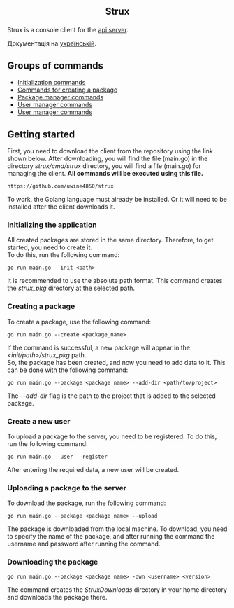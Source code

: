 ## <p style="text-align: center;">Strux</p>
Strux is a console client for the [api server](https://github.com/uwine4850/strux_api).

Документація на [українській](https://github.com/uwine4850/strux/blob/master/docs/eng/readme_ua.md).

## Groups of commands
* [Initialization commands](https://github.com/uwine4850/strux/blob/master/docs/eng/init_comm.md)
* [Commands for creating a package](https://github.com/uwine4850/strux/blob/master/docs/eng/create_comm.md)
* [Package manager commands](https://github.com/uwine4850/strux/blob/master/docs/eng/pkg_manager_comm.md)
* [User manager commands](https://github.com/uwine4850/strux/blob/master/docs/eng/user_comm.md)
* [User manager commands](https://github.com/uwine4850/strux/blob/master/docs/eng/info_comm.md)

## Getting started
First, you need to download the client from the repository using the link shown below. After downloading, you will find the file (main.go) in the directory
_strux/cmd/strux_ directory, you will find a file (main.go) for managing the client. **All commands will be executed using this file.**
```
https://github.com/uwine4850/strux
```
To work, the Golang language must already be installed. Or it will need to be installed after the client downloads it.

### Initializing the application
All created packages are stored in the same directory. Therefore, to get started, you need to create it.<br>
To do this, run the following command:
```
go run main.go --init <path>
```
It is recommended to use the absolute path format. This command creates the _strux_pkg_ directory at the selected path.

### Creating a package
To create a package, use the following command:
````
go run main.go --create <package_name>
````
If the command is successful, a new package will appear in the _<init/path>/strux_pkg_ path.<br>
So, the package has been created, and now you need to add data to it. This can be done with the following command:
````
go run main.go --package <package name> --add-dir <path/to/project>
````
The _--add-dir_ flag is the path to the project that is added to the selected package.


### Create a new user
To upload a package to the server, you need to be registered. To do this, run the following command:
````
go run main.go --user --register
````
After entering the required data, a new user will be created.


### Uploading a package to the server
To download the package, run the following command:
````
go run main.go --package <package name> --upload
````
The package is downloaded from the local machine. To download, you need to specify the name of the package, and after running the command
the username and password after running the command.

### Downloading the package
````
go run main.go --package <package name> -dwn <username> <version>
````
The command creates the _StruxDownloads_ directory in your home directory and downloads the package there.
